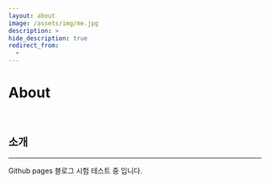```yaml
---
layout: about
image: /assets/img/me.jpg
description: >
hide_description: true
redirect_from:
  -
---
```



# About

<!--author-->

<br>

## 소개
---
Github pages 블로그 시험 테스트 중 입니다.
